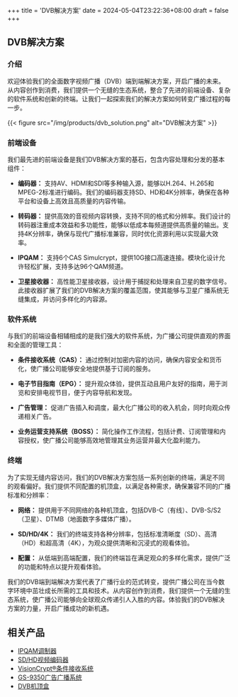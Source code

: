 +++
title = 'DVB解决方案'
date = 2024-05-04T23:22:36+08:00
draft = false
+++
## DVB解决方案

### 介绍

欢迎体验我们的全面数字视频广播（DVB）端到端解决方案，开启广播的未来。从内容创作到消费，我们提供一个无缝的生态系统，整合了先进的前端设备、复杂的软件系统和创新的终端。让我们一起探索我们的解决方案如何转变广播过程的每一步。

{{< figure src="/img/products/dvb_solution.png" alt="DVB解决方案" >}}

### 前端设备

我们最先进的前端设备是我们DVB解决方案的基石，包含内容处理和分发的基本组件：

- **编码器：** 支持AV、HDMI和SDI等多种输入源，能够以H.264、H.265和MPEG-2标准进行编码。我们的编码器支持SD、HD和4K分辨率，确保在各种平台和设备上高效且高质量的内容传输。

- **转码器：** 提供高效的音视频内容转换，支持不同的格式和分辨率。我们设计的转码器注重成本效益和多功能性，能够以低成本每频道提供高质量的输出。支持4K分辨率，确保与现代广播标准兼容，同时优化资源利用以实现最大效率。

- **IPQAM：** 支持6个CAS Simulcrypt，提供10G接口高速连接。模块化设计允许轻松扩展，支持多达96个QAM频道。

- **卫星接收器：** 高性能卫星接收器，设计用于捕捉和处理来自卫星的数字信号。此接收器扩展了我们的DVB解决方案的覆盖范围，使其能够与卫星广播系统无缝集成，并访问多样化的内容源。

### 软件系统

与我们的前端设备相辅相成的是我们强大的软件系统，为广播公司提供直观的界面和全面的管理工具：

- **条件接收系统（CAS）：** 通过控制对加密内容的访问，确保内容安全和货币化，使广播公司能够安全地提供基于订阅的服务。

- **电子节目指南（EPG）：** 提升观众体验，提供互动且用户友好的指南，用于浏览和安排电视节目，便于内容导航和发现。

- **广告管理：** 促进广告插入和调度，最大化广播公司的收入机会，同时向观众传递相关广告。

- **业务运营支持系统（BOSS）：** 简化操作工作流程，包括计费、订阅管理和内容授权，使广播公司能够高效地管理其业务运营并最大化盈利能力。

### 终端

为了实现无缝内容访问，我们的DVB解决方案包括一系列创新的终端，满足不同的观看偏好。我们提供不同配置的机顶盒，以满足各种需求，确保兼容不同的广播标准和分辨率：

- **网络：** 提供用于不同网络的各种机顶盒，包括DVB-C（有线）、DVB-S/S2（卫星）、DTMB（地面数字多媒体广播）。

- **SD/HD/4K：** 我们的终端支持各种分辨率，包括标准清晰度（SD）、高清（HD）和超高清（4K），为观众提供清晰和沉浸式的观看体验。

- **配置：** 从低端到高端配置，我们的终端旨在满足观众的多样化需求，提供广泛的功能和特点以提升观看体验。

我们的DVB端到端解决方案代表了广播行业的范式转变，提供广播公司在当今数字环境中茁壮成长所需的工具和技术。从内容创作到消费，我们提供一个无缝的生态系统，使广播公司能够向全球观众传递引人入胜的内容。体验我们的DVB解决方案的力量，开启广播成功的新机遇。

<div class="product-bottom-container">
    <div class="section links">
        <h2>相关产品</h2>
        <ul>
            <li><a href="/products/ipqam/">IPQAM调制器</a></li>
            <li><a href="/products/video_encoder/">SD/HD视频编码器</a></li>
            <li><a href="/products/cas/">VisionCrypt®条件接收系统</a></li>
            <li><a href="/products/dtv_ad_system/">GS-9350广告广播系统</a></li>
            <li><a href="/products/dvb_stb/">DVB机顶盒</a></li>
        </ul>
    </div>
    <div class="section downloads" style="visibility: hidden;">
        <h2>下载</h2>
        <ul>
            <li><i class="fas fa-file-pdf"></i> <a href="/documents/GQ-3772 Contentserver Specification.pdf">GQ-3772内容服务器规格</a></li>
        </ul>
    </div>
</div>
